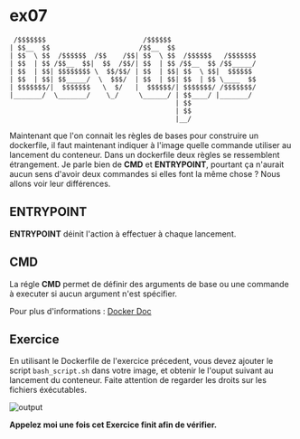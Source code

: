 # ex07

```
 /$$$$$$$                        /$$$$$$
| $$__  $$                      /$$__  $$
| $$  \ $$  /$$$$$$  /$$    /$$| $$  \ $$  /$$$$$$   /$$$$$$$
| $$  | $$ /$$__  $$|  $$  /$$/| $$  | $$ /$$__  $$ /$$_____/
| $$  | $$| $$$$$$$$ \  $$/$$/ | $$  | $$| $$  \ $$|  $$$$$$
| $$  | $$| $$_____/  \  $$$/  | $$  | $$| $$  | $$ \____  $$
| $$$$$$$/|  $$$$$$$   \  $/   |  $$$$$$/| $$$$$$$/ /$$$$$$$/
|_______/  \_______/    \_/     \______/ | $$____/ |_______/
                                         | $$
                                         | $$
                                         |__/
```

Maintenant que l'on connait les règles de bases pour construire un dockerfile, il faut maintenant indiquer à l'image quelle commande utiliser au lancement du conteneur. Dans un dockerfile deux règles se ressemblent étrangement.
Je parle bien de **CMD** et **ENTRYPOINT**, pourtant ça n'aurait aucun sens d'avoir deux commandes si elles font la même chose ? Nous allons voir leur différences.

## ENTRYPOINT

**ENTRYPOINT** déinit l'action à effectuer à chaque lancement.
 
## CMD

La régle **CMD** permet de définir des arguments de base ou une commande à executer si aucun argument n'est spécifier.

Pour plus d'informations : [Docker Doc](https://docs.docker.com/engine/reference/builder/)

## Exercice
En utilisant le Dockerfile de l'exercice précedent, vous devez ajouter le script `bash_script.sh` dans votre image, et obtenir le l'ouput suivant au lancement du conteneur. Faite attention de regarder les droits sur les fichiers éxécutables.

![output](https://puu.sh/CIsdS/cbb1529db6.png)

**Appelez moi une fois cet Exercice finit afin de vérifier.**
